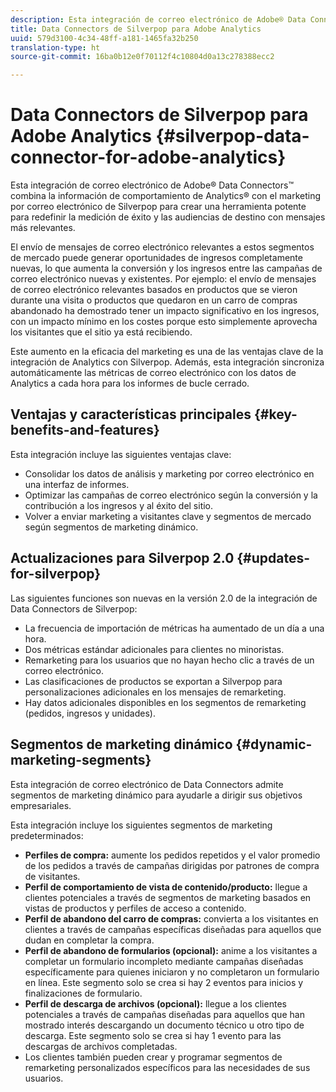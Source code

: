 ```yaml
---
description: Esta integración de correo electrónico de Adobe® Data Connectors™ combina la información de comportamiento de Analytics® con el marketing por correo electrónico de Silverpop para crear una herramienta potente para redefinir la medición de éxito y las audiencias de destino con mensajes más relevantes.
title: Data Connectors de Silverpop para Adobe Analytics
uuid: 579d3100-4c34-48ff-a181-1465fa32b250
translation-type: ht
source-git-commit: 16ba0b12e0f70112f4c10804d0a13c278388ecc2

---
```



# Data Connectors de Silverpop para Adobe Analytics {#silverpop-data-connector-for-adobe-analytics}

Esta integración de correo electrónico de Adobe® Data Connectors™ combina la información de comportamiento de Analytics® con el marketing por correo electrónico de Silverpop para crear una herramienta potente para redefinir la medición de éxito y las audiencias de destino con mensajes más relevantes.

El envío de mensajes de correo electrónico relevantes a estos segmentos de mercado puede generar oportunidades de ingresos completamente nuevas, lo que aumenta la conversión y los ingresos entre las campañas de correo electrónico nuevas y existentes. Por ejemplo: el envío de mensajes de correo electrónico relevantes basados en productos que se vieron durante una visita o productos que quedaron en un carro de compras abandonado ha demostrado tener un impacto significativo en los ingresos, con un impacto mínimo en los costes porque esto simplemente aprovecha los visitantes que el sitio ya está recibiendo.

Este aumento en la eficacia del marketing es una de las ventajas clave de la integración de Analytics con Silverpop. Además, esta integración sincroniza automáticamente las métricas de correo electrónico con los datos de Analytics a cada hora para los informes de bucle cerrado.

## Ventajas y características principales {#key-benefits-and-features}

Esta integración incluye las siguientes ventajas clave:

* Consolidar los datos de análisis y marketing por correo electrónico en una interfaz de informes.
* Optimizar las campañas de correo electrónico según la conversión y la contribución a los ingresos y al éxito del sitio.
* Volver a enviar marketing a visitantes clave y segmentos de mercado según segmentos de marketing dinámico.

## Actualizaciones para Silverpop 2.0 {#updates-for-silverpop}

Las siguientes funciones son nuevas en la versión 2.0 de la integración de Data Connectors de Silverpop:

* La frecuencia de importación de métricas ha aumentado de un día a una hora.
* Dos métricas estándar adicionales para clientes no minoristas.
* Remarketing para los usuarios que no hayan hecho clic a través de un correo electrónico.
* Las clasificaciones de productos se exportan a Silverpop para personalizaciones adicionales en los mensajes de remarketing.
* Hay datos adicionales disponibles en los segmentos de remarketing (pedidos, ingresos y unidades).

## Segmentos de marketing dinámico {#dynamic-marketing-segments}

Esta integración de correo electrónico de Data Connectors admite segmentos de marketing dinámico para ayudarle a dirigir sus objetivos empresariales.

Esta integración incluye los siguientes segmentos de marketing predeterminados:

* **Perfiles de compra:** aumente los pedidos repetidos y el valor promedio de los pedidos a través de campañas dirigidas por patrones de compra de visitantes.
* **Perfil de comportamiento de vista de contenido/producto:** llegue a clientes potenciales a través de segmentos de marketing basados en vistas de productos y perfiles de acceso a contenido.
* **Perfil de abandono del carro de compras:** convierta a los visitantes en clientes a través de campañas específicas diseñadas para aquellos que dudan en completar la compra.
* **Perfil de abandono de formularios (opcional):** anime a los visitantes a completar un formulario incompleto mediante campañas diseñadas específicamente para quienes iniciaron y no completaron un formulario en línea. Este segmento solo se crea si hay 2 eventos para inicios y finalizaciones de formulario.
* **Perfil de descarga de archivos (opcional):** llegue a los clientes potenciales a través de campañas diseñadas para aquellos que han mostrado interés descargando un documento técnico u otro tipo de descarga. Este segmento solo se crea si hay 1 evento para las descargas de archivos completadas.
* Los clientes también pueden crear y programar segmentos de remarketing personalizados específicos para las necesidades de sus usuarios.
